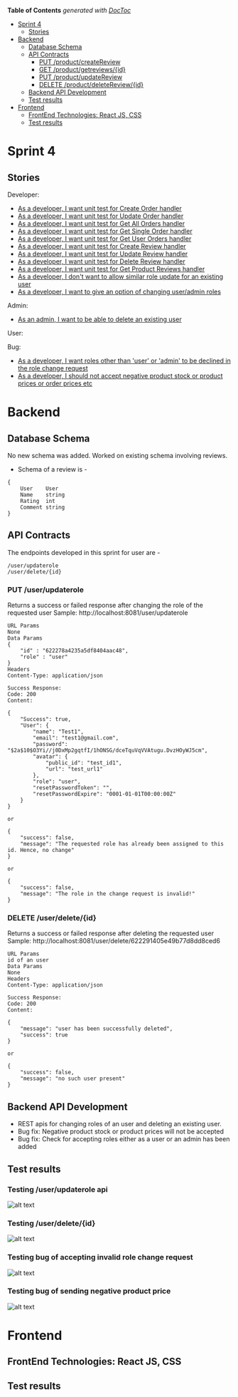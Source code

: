 <!-- START doctoc generated TOC please keep comment here to allow auto update -->
<!-- DON'T EDIT THIS SECTION, INSTEAD RE-RUN doctoc TO UPDATE -->
**Table of Contents**  *generated with [DocToc](https://github.com/thlorenz/doctoc)*

- [Sprint 4](#sprint-4)
  - [Stories](#stories)
- [Backend](#backend)
  - [Database Schema](#database-schema)
  - [API Contracts](#api-contracts)
    - [PUT /product/createReview](#put-productcreatereview)
    - [GET /product/getreviews/{id}](#get-productgetreviewsid)
    - [PUT /product/updateReview](#put-productupdatereview)
    - [DELETE /product/deleteReview/{id}](#delete-productdeletereviewid)
  - [Backend API Development](#backend-api-development)
  - [Test results](#test-results)
- [Frontend](#frontend)
  - [FrontEnd Technologies: React JS, CSS](#frontend-technologies-react-js-css)
  - [Test results](#test-results-1)

<!-- END doctoc generated TOC please keep comment here to allow auto update -->

# Sprint 4

## Stories
Developer:
- [As a developer, I want unit test for Create Order handler](https://github.com/Pratiksha96/ecommerce-website/issues/167)
- [As a developer, I want unit test for Update Order handler](https://github.com/Pratiksha96/ecommerce-website/issues/165)
- [As a developer, I want unit test for Get All Orders handler](https://github.com/Pratiksha96/ecommerce-website/issues/168)
- [As a developer, I want unit test for Get Single Order handler](https://github.com/Pratiksha96/ecommerce-website/issues/169)
- [As a developer, I want unit test for Get User Orders handler](https://github.com/Pratiksha96/ecommerce-website/issues/156)
- [As a developer, I want unit test for Create Review handler](https://github.com/Pratiksha96/ecommerce-website/issues/175)
- [As a developer, I want unit test for Update Review handler](https://github.com/Pratiksha96/ecommerce-website/issues/177)
- [As a developer, I want unit test for Delete Review handler](https://github.com/Pratiksha96/ecommerce-website/issues/178)
- [As a developer, I want unit test for Get Product Reviews handler](https://github.com/Pratiksha96/ecommerce-website/issues/176)
- [As a developer, I don't want to allow similar role update for an existing user](https://github.com/Pratiksha96/ecommerce-website/issues/189)
- [As a developer, I want to give an option of changing user/admin roles](https://github.com/Pratiksha96/ecommerce-website/issues/106)

Admin:
- [As an admin, I want to be able to delete an existing user](https://github.com/Pratiksha96/ecommerce-website/issues/107)

User:

Bug:
- [As a developer, I want roles other than 'user' or 'admin' to be declined in the role change request](https://github.com/Pratiksha96/ecommerce-website/issues/192)
- [As a developer, I should not accept negative product stock or product prices or order prices etc](https://github.com/Pratiksha96/ecommerce-website/issues/198)


# Backend
## Database Schema
No new schema was added. Worked on existing schema involving reviews. 
- Schema of a review is - 
```
{
	User    User
	Name    string 
	Rating  int 
	Comment string 
}
```

## API Contracts

The endpoints developed in this sprint for user are - 
```
/user/updaterole
/user/delete/{id}

```

### PUT /user/updaterole
Returns a success or failed response after changing the role of the requested user
Sample: http://localhost:8081/user/updaterole
```
URL Params
None
Data Params
{
    "id" : "622278a4235a5df8404aac48",
    "role" : "user"
}
Headers
Content-Type: application/json

Success Response:
Code: 200
Content:
```
```
{
    "Success": true,
    "User": {
        "name": "Test1",
        "email": "test1@gmail.com",
        "password": "$2a$10$O3Yi//j0DxMp2gqtfI/1hONSG/dceTquVqVVAtugu.DvzHOyWJ5cm",
        "avatar": {
            "public_id": "test_id1",
            "url": "test_url1"
        },
        "role": "user",
        "resetPasswordToken": "",
        "resetPasswordExpire": "0001-01-01T00:00:00Z"
    }
}

or

{
    "success": false,
    "message": "The requested role has already been assigned to this id. Hence, no change"
}

or

{
    "success": false,
    "message": "The role in the change request is invalid!"
}

``` 

### DELETE /user/delete/{id}

Returns a success or failed response after deleting the requested user
Sample: http://localhost:8081/user/delete/622291405e49b77d8dd8ced6
```
URL Params
id of an user
Data Params
None
Headers
Content-Type: application/json

Success Response:
Code: 200
Content:
```
```
{
    "message": "user has been successfully deleted",
    "success": true
}

or

{
    "success": false,
    "message": "no such user present"
}

``` 

## Backend API Development
- REST apis for changing roles of an user and deleting an existing user.
- Bug fix: Negative product stock or product prices will not be accepted
- Bug fix: Check for accepting roles either as a user or an admin has been added

## Test results

### Testing /user/updaterole api

![alt text](https://github.com/Pratiksha96/ecommerce-website/blob/main/resources/testImages/UpdateUserRole.png)

### Testing /user/delete/{id}

![alt text](https://github.com/Pratiksha96/ecommerce-website/blob/main/resources/testImages/DeleteUser.png)

### Testing bug of accepting invalid role change request

![alt text](https://github.com/Pratiksha96/ecommerce-website/blob/main/resources/testImages/InvalidRoleChangeRequest.png)

### Testing bug of sending negative product price

![alt text](https://github.com/Pratiksha96/ecommerce-website/blob/main/resources/testImages/NegativeProductPrice.png)

# Frontend 

## FrontEnd Technologies: React JS, CSS

## Test results 

